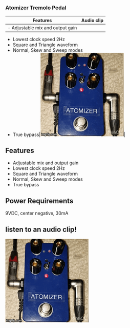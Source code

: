 ### Atomizer Tremolo Pedal

| Features | Audio clip |
|----------|------------|
|- Adjustable mix and output gain
- Lowest clock speed 2Hz
- Square and Triangle waveform
- Normal, Skew and Sweep modes
- True bypass|[![Watch the demo](docs/Atomizer.gif)](https://www.instagram.com/p/BsmGDgeASrn/)|


## Features

- Adjustable mix and output gain
- Lowest clock speed 2Hz
- Square and Triangle waveform
- Normal, Skew and Sweep modes
- True bypass

## Power Requirements

9VDC, center negative, 30mA

## listen to an audio clip!

[![Watch the demo](docs/Atomizer.gif)](https://www.instagram.com/p/BsmGDgeASrn/)

